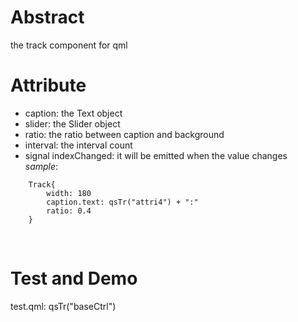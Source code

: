 # Abstract
the track component for qml  

# Attribute
* caption: the Text object  
* slider: the Slider object  
* ratio: the ratio between caption and background  
* interval: the interval count  
* signal indexChanged: it will be emitted when the value changes  
_sample_:  
```
    Track{
        width: 180
        caption.text: qsTr("attri4") + ":"
        ratio: 0.4
    }
```  
</br>

# Test and Demo
test.qml: qsTr("baseCtrl")  
</br>